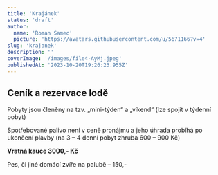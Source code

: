 ```yaml
---
title: 'Krajánek'
status: 'draft'
author:
  name: 'Roman Samec'
  picture: 'https://avatars.githubusercontent.com/u/5671166?v=4'
slug: 'krajanek'
description: ''
coverImage: '/images/file4-AyMj.jpeg'
publishedAt: '2023-10-20T19:26:23.955Z'
---
```


## **Ceník a rezervace lodě**

Pobyty jsou členěny na tzv. „mini-týden“ a „víkend“ (lze spojit v týdenní pobyt)

Spotřebované palivo není v ceně pronájmu a jeho úhrada probíhá po ukončení plavby (na 3 – 4 denní pobyt zhruba 600 – 900 Kč)

**Vratná kauce 3000,- Kč**

Pes, či jiné domácí zvíře na palubě – 150,-



<br>

<br>

<br>



